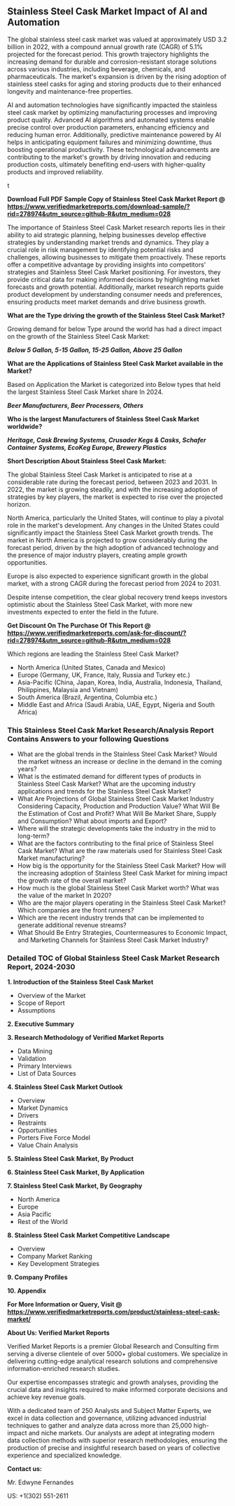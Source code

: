 <h2>Stainless Steel Cask Market Impact of AI and Automation</h2><p>The global stainless steel cask market was valued at approximately USD 3.2 billion in 2022, with a compound annual growth rate (CAGR) of 5.1% projected for the forecast period. This growth trajectory highlights the increasing demand for durable and corrosion-resistant storage solutions across various industries, including beverage, chemicals, and pharmaceuticals. The market's expansion is driven by the rising adoption of stainless steel casks for aging and storing products due to their enhanced longevity and maintenance-free properties.</p><p>AI and automation technologies have significantly impacted the stainless steel cask market by optimizing manufacturing processes and improving product quality. Advanced AI algorithms and automated systems enable precise control over production parameters, enhancing efficiency and reducing human error. Additionally, predictive maintenance powered by AI helps in anticipating equipment failures and minimizing downtime, thus boosting operational productivity. These technological advancements are contributing to the market's growth by driving innovation and reducing production costs, ultimately benefiting end-users with higher-quality products and improved reliability.</p>t</p><p id="" class=""><strong>Download Full PDF Sample Copy of Stainless Steel Cask Market Report @ <a href="https://www.verifiedmarketreports.com/download-sample/?rid=278974&utm_source=github-R&utm_medium=028" target="_blank">https://www.verifiedmarketreports.com/download-sample/?rid=278974&utm_source=github-R&utm_medium=028</a></strong></p><p>The importance of&nbsp;Stainless Steel Cask Market research reports lies in their ability to aid strategic planning, helping businesses develop effective strategies by understanding market trends and dynamics. They play a crucial role in risk management by identifying potential risks and challenges, allowing businesses to mitigate them proactively. These reports offer a competitive advantage by providing insights into competitors' strategies and Stainless Steel Cask Market positioning. For investors, they provide critical data for making informed decisions by highlighting market forecasts and growth potential. Additionally, market research reports guide product development by understanding consumer needs and preferences, ensuring products meet market demands and drive business growth.</p><p><strong>What are the&nbsp;Type driving the growth of the Stainless Steel Cask Market?</strong></p><p id="" class="">Growing demand for below Type around the world has had a direct impact on the growth of the Stainless Steel Cask Market:</p><em><strong>Below 5 Gallon, 5-15 Gallon, 15-25 Gallon, Above 25 Gallon</strong></em></p><strong>What are the&nbsp;Applications&nbsp;of Stainless Steel Cask Market available in the Market?</strong></p><p id="" class="">Based on Application the Market is categorized into Below types that held the largest Stainless Steel Cask Market share In 2024.</p><em><strong>Beer Manufacturers, Beer Processers, Others</strong></em></p><strong>Who is the largest Manufacturers of Stainless Steel Cask Market worldwide?</strong></p><p><em><strong>Heritage, Cask Brewing Systems, Crusader Kegs & Casks, Schafer Container Systems, EcoKeg Europe, Brewery Plastics</strong></em></p><p id="" class=""><strong>Short Description About Stainless Steel Cask Market:</strong></p><p>The global Stainless Steel Cask Market is anticipated to rise at a considerable rate during the forecast period, between 2023 and 2031. In 2022, the market is growing steadily, and with the increasing adoption of strategies by key players, the market is expected to rise over the projected horizon.</p><p>North America, particularly the United States, will continue to play a pivotal role in the market's development. Any changes in the United States could significantly impact the Stainless Steel Cask Market growth trends. The market in North America is projected to grow considerably during the forecast period, driven by the high adoption of advanced technology and the presence of major industry players, creating ample growth opportunities.</p><p>Europe is also expected to experience significant growth in the global market, with a strong CAGR during the forecast period from 2024 to 2031.</p><p>Despite intense competition, the clear global recovery trend keeps investors optimistic about the Stainless Steel Cask Market, with more new investments expected to enter the field in the future.</p><p id="" class=""><strong>Get Discount On The Purchase Of This Report @ <a href="https://www.verifiedmarketreports.com/ask-for-discount/?rid=278974&utm_source=github-R&utm_medium=028" target="_blank">https://www.verifiedmarketreports.com/ask-for-discount/?rid=278974&utm_source=github-R&utm_medium=028</a></strong></p>Which regions are leading the Stainless Steel Cask Market?</p><ul><li>North America (United States, Canada and Mexico)</li><li>Europe (Germany, UK, France, Italy, Russia and Turkey etc.)</li><li>Asia-Pacific (China, Japan, Korea, India, Australia, Indonesia, Thailand, Philippines, Malaysia and Vietnam)</li><li>South America (Brazil, Argentina, Columbia etc.)</li><li>Middle East and Africa (Saudi Arabia, UAE, Egypt, Nigeria and South Africa)</li></ul><h3 id="" class="">This Stainless Steel Cask Market Research/Analysis Report Contains Answers to your following Questions</h3><ul><li>What are the global trends in the Stainless Steel Cask Market? Would the market witness an increase or decline in the demand in the coming years?</li><li>What is the estimated demand for different types of products in Stainless Steel Cask Market? What are the upcoming industry applications and trends for the Stainless Steel Cask Market?</li><li>What Are Projections of Global Stainless Steel Cask Market Industry Considering Capacity, Production and Production Value? What Will Be the Estimation of Cost and Profit? What Will Be Market Share, Supply and Consumption? What about imports and Export?</li><li>Where will the strategic developments take the industry in the mid to long-term?</li><li>What are the factors contributing to the final price of Stainless Steel Cask Market? What are the raw materials used for Stainless Steel Cask Market manufacturing?</li><li>How big is the opportunity for the Stainless Steel Cask Market? How will the increasing adoption of Stainless Steel Cask Market for mining impact the growth rate of the overall market?</li><li>How much is the global Stainless Steel Cask Market worth? What was the value of the market In 2020?</li><li>Who are the major players operating in the Stainless Steel Cask Market? Which companies are the front runners?</li><li>Which are the recent industry trends that can be implemented to generate additional revenue streams?</li><li>What Should Be Entry Strategies, Countermeasures to Economic Impact, and Marketing Channels for Stainless Steel Cask Market Industry?</li></ul><h3 id="" class="">Detailed TOC of Global Stainless Steel Cask Market Research Report, 2024-2030</h3><p id="" class=""><strong>1. Introduction of the Stainless Steel Cask Market</strong></p><ul><li>Overview of the Market</li><li>Scope of Report</li><li>Assumptions</li></ul><p id="" class=""><strong>2. Executive Summary</strong></p><p id="" class=""><strong>3. Research Methodology of Verified Market Reports</strong></p><ul><li>Data Mining</li><li>Validation</li><li>Primary Interviews</li><li>List of Data Sources</li></ul><p id="" class=""><strong>4. Stainless Steel Cask Market Outlook</strong></p><ul><li>Overview</li><li>Market Dynamics</li><li>Drivers</li><li>Restraints</li><li>Opportunities</li><li>Porters Five Force Model</li><li>Value Chain Analysis</li></ul><p id="" class=""><strong>5. Stainless Steel Cask Market, By Product</strong></p><p id="" class=""><strong>6. Stainless Steel Cask Market, By Application</strong></p><p id="" class=""><strong>7. Stainless Steel Cask Market, By Geography</strong></p><ul><li>North America</li><li>Europe</li><li>Asia Pacific</li><li>Rest of the World</li></ul><p id="" class=""><strong>8. Stainless Steel Cask Market Competitive Landscape</strong></p><ul><li>Overview</li><li>Company Market Ranking</li><li>Key Development Strategies</li></ul><p id="" class=""><strong>9. Company Profiles</strong></p><p id="" class=""><strong>10. Appendix</strong></p><p id="" class=""><strong>For More Information or Query, Visit @ <a href="https://www.verifiedmarketreports.com/product/stainless-steel-cask-market/" target="_blank">https://www.verifiedmarketreports.com/product/stainless-steel-cask-market/</a></strong></p><p id="" class=""><strong>About Us: Verified Market Reports</strong></p><p id="" class="">Verified Market Reports is a premier Global Research and Consulting firm serving a diverse clientele of over 5000+ global customers. We specialize in delivering cutting-edge analytical research solutions and comprehensive information-enriched research studies.</p><p id="" class="">Our expertise encompasses strategic and growth analyses, providing the crucial data and insights required to make informed corporate decisions and achieve key revenue goals.</p><p id="" class="">With a dedicated team of 250 Analysts and Subject Matter Experts, we excel in data collection and governance, utilizing advanced industrial techniques to gather and analyze data across more than 25,000 high-impact and niche markets. Our analysts are adept at integrating modern data collection methods with superior research methodologies, ensuring the production of precise and insightful research based on years of collective experience and specialized knowledge.</p><p id="" class=""><strong>Contact us:</strong></p><p id="" class="">Mr. Edwyne Fernandes</p><p id="" class="">US: +1(302) 551-2611</p>